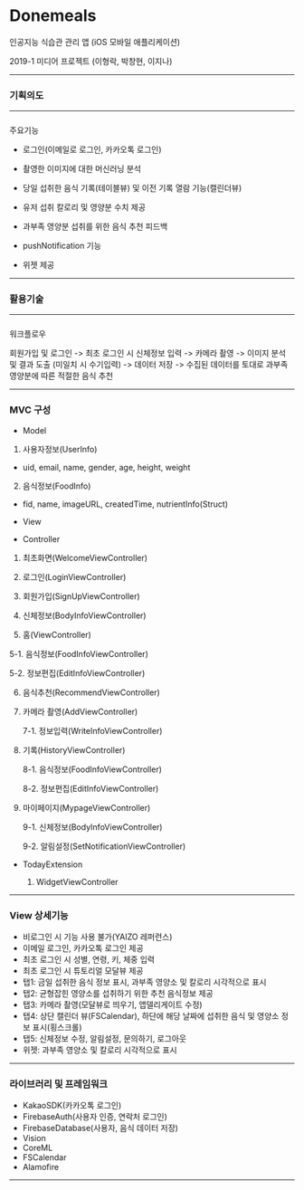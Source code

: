 ﻿# Donemeals

인공지능 식습관 관리 앱 (iOS 모바일 애플리케이션)

2019-1 미디어 프로젝트 (이형락, 박창현, 이지나)

---


### 기획의도



---

### 
주요기능


* 로그인(이메일로 로그인, 카카오톡 로그인)

* 촬영한 이미지에 대한 머신러닝 분석

* 당일 섭취한 음식 기록(테이블뷰) 및 이전 기록 열람 기능(캘린더뷰)

* 유저 섭취 칼로리 및 영양분 수치 제공

* 과부족 영양분 섭취를 위한 음식 추천 피드백

* pushNotification 기능

* 위젯 제공


---

### 활용기술



---

### 
워크플로우

회원가입 및 로그인 -> 최초 로그인 시 신체정보 입력 -> 카메라 촬영 -> 이미지 분석 및 결과 도출 (미일치 시 수기입력) -> 데이터 저장 -> 수집된 데이터를 토대로 과부족 영양분에 따른 적절한 음식 추천


---

### MVC 구성


* Model

  
1. 사용자정보(UserInfo)
     
* uid, email, name, gender, age, height, weight
 
 2. 음식정보(FoodInfo)
    
 * fid, name, imageURL, createdTime, nutrientInfo(Struct)


* View


* Controller

  
1. 최초화면(WelcomeViewController)

  
2. 로그인(LoginViewController)

 
 3. 회원가입(SignUpViewController)

  
4. 신체정보(BodyInfoViewController)

  
5. 홈(ViewController)
     
5-1. 음식정보(FoodInfoViewController)

     
5-2. 정보편집(EditInfoViewController)

  
6. 음식추천(RecommendViewController)

  
7. 카메라 촬영(AddViewController)

     7-1. 정보입력(WriteInfoViewController)

  8. 기록(HistoryViewController)

     8-1. 음식정보(FoodInfoViewController)

     8-2. 정보편집(EditInfoViewController)

  9. 마이페이지(MypageViewController)

     9-1. 신체정보(BodyInfoViewController)

     9-2. 알림설정(SetNotificationViewController)

* TodayExtension

  1. WidgetViewController

---

### View 상세기능

* 비로그인 시 기능 사용 불가(YAIZO 레퍼런스)
* 이메일 로그인, 카카오톡 로그인 제공
* 최초 로그인 시 성별, 연령, 키, 체중 입력
* 최초 로그인 시 튜토리얼 모달뷰 제공
* 탭1: 금일 섭취한 음식 정보 표시, 과부족 영양소 및 칼로리 시각적으로 표시
* 탭2: 균형잡힌 영양소를 섭취하기 위한 추천 음식정보 제공
* 탭3: 카메라 촬영(모달뷰로 띄우기, 앱델리게이트 수정)
* 탭4: 상단 캘린더 뷰(FSCalendar), 하단에 해당 날짜에 섭취한 음식 및 영양소 정보 표시(횡스크롤)
* 탭5: 신체정보 수정, 알림설정, 문의하기, 로그아웃
* 위젯: 과부족 영양소 및 칼로리 시각적으로 표시

---

### 라이브러리 및 프레임워크

* KakaoSDK(카카오톡 로그인)
* FirebaseAuth(사용자 인증, 연락처 로그인)
* FirebaseDatabase(사용자, 음식 데이터 저장)
* Vision
* CoreML
* FSCalendar
* Alamofire

---

